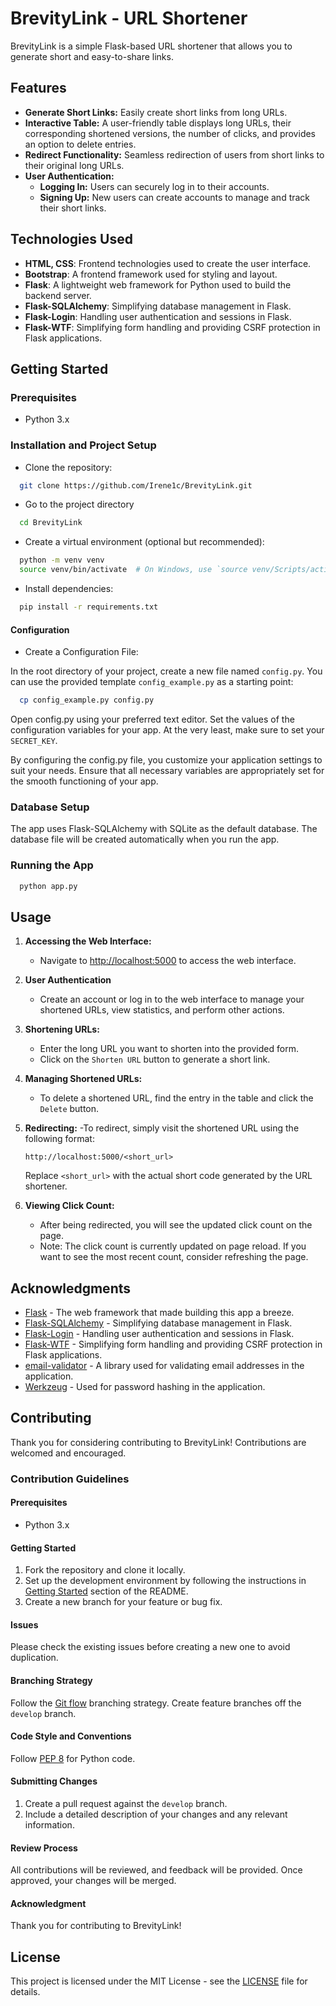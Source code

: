 # BrevityLink - URL Shortener

BrevityLink is a simple Flask-based URL shortener that allows you to generate short and easy-to-share links.

## Features

- **Generate Short Links:** Easily create short links from long URLs.
- **Interactive Table:** A user-friendly table displays long URLs, their corresponding shortened versions, the number of clicks, and provides an option to delete entries.
- **Redirect Functionality:** Seamless redirection of users from short links to their original long URLs.
- **User Authentication:**
  - **Logging In:** Users can securely log in to their accounts.
  - **Signing Up:** New users can create accounts to manage and track their short links.

## Technologies Used

- **HTML, CSS**: Frontend technologies used to create the user interface.
- **Bootstrap**: A frontend framework used for styling and layout.
- **Flask**: A lightweight web framework for Python used to build the backend server.
- **Flask-SQLAlchemy**: Simplifying database management in Flask.
- **Flask-Login**: Handling user authentication and sessions in Flask.
- **Flask-WTF**: Simplifying form handling and providing CSRF protection in Flask applications.

## Getting Started

### Prerequisites

* Python 3.x

### Installation and Project Setup

* Clone the repository:

```bash
  git clone https://github.com/Irene1c/BrevityLink.git
```

* Go to the project directory

```bash
  cd BrevityLink
```

* Create a virtual environment (optional but recommended):

```bash
  python -m venv venv
  source venv/bin/activate  # On Windows, use `source venv/Scripts/activate`
```

* Install dependencies:

```bash
  pip install -r requirements.txt
```

#### Configuration

* Create a Configuration File:

In the root directory of your project, create a new file named `config.py`.
You can use the provided template `config_example.py` as a starting point:

```bash
  cp config_example.py config.py
```

Open config.py using your preferred text editor.
Set the values of the configuration variables for your app.
At the very least, make sure to set your `SECRET_KEY`.

By configuring the config.py file, you customize your application settings to suit your needs. Ensure that all necessary variables are appropriately set for the smooth functioning of your app.

### Database Setup
The app uses Flask-SQLAlchemy with SQLite as the default database. The database file will be created automatically when you run the app.

### Running the App

```bash
  python app.py
```

## Usage
1. **Accessing the Web Interface:**
   - Navigate to [http://localhost:5000](http://localhost:5000) to access the web interface.

2. **User Authentication**
   - Create an account or log in to the web interface to manage your shortened URLs, view statistics, and perform other actions.

3. **Shortening URLs:**
    - Enter the long URL you want to shorten into the provided form.
    - Click on the `Shorten URL` button to generate a short link.

4. **Managing Shortened URLs:**
   - To delete a shortened URL, find the entry in the table and click the `Delete` button.

5. **Redirecting:**
    -To redirect, simply visit the shortened URL using the following format:
    ```
    http://localhost:5000/<short_url>
    ```

    Replace `<short_url>` with the actual short code generated by the URL shortener.

6. **Viewing Click Count:**
   - After being redirected, you will see the updated click count on the page.
   - Note: The click count is currently updated on page reload. If you want to see the most recent count, consider refreshing the page.


## Acknowledgments

- [Flask](https://flask.palletsprojects.com/) - The web framework that made building this app a breeze.
- [Flask-SQLAlchemy](https://flask-sqlalchemy.palletsprojects.com/) - Simplifying database management in Flask.
- [Flask-Login](https://flask-login.readthedocs.io/) - Handling user authentication and sessions in Flask.
- [Flask-WTF](https://flask-wtf.readthedocs.io/) - Simplifying form handling and providing CSRF protection in Flask applications.
- [email-validator](https://pypi.org/project/email-validator/) - A library used for validating email addresses in the application.
- [Werkzeug](https://werkzeug.palletsprojects.com/) - Used for password hashing in the application.

## Contributing

Thank you for considering contributing to BrevityLink! Contributions are welcomed and encouraged.

### Contribution Guidelines

#### Prerequisites

- Python 3.x
#### Getting Started

1. Fork the repository and clone it locally.
3. Set up the development environment by following the instructions in [Getting Started](#getting-started) section of the README.
4. Create a new branch for your feature or bug fix.

#### Issues

Please check the existing issues before creating a new one to avoid duplication.

#### Branching Strategy

Follow the [Git flow](https://nvie.com/posts/a-successful-git-branching-model/) branching strategy. Create feature branches off the `develop` branch.

#### Code Style and Conventions

Follow [PEP 8](https://www.python.org/dev/peps/pep-0008/) for Python code.

#### Submitting Changes

1. Create a pull request against the `develop` branch.
2. Include a detailed description of your changes and any relevant information.

#### Review Process

All contributions will be reviewed, and feedback will be provided. Once approved, your changes will be merged.

#### Acknowledgment

Thank you for contributing to BrevityLink!

## License
This project is licensed under the MIT License - see the [LICENSE](LICENSE) file for details.
